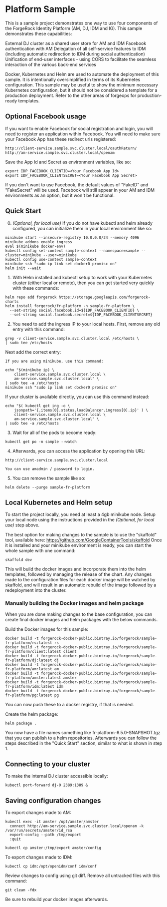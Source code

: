 # Platform Sample

This is a sample project demonstrates one way to use four components of the ForgeRock Identity Platform (AM, DJ, IDM and IG). This sample demonstrates these capabilities:

External DJ cluster as a shared user store for AM and IDM
Facebook authentication with AM
Delegation of all self-service features to IDM (including automatic redirection to IDM during social authentication)
Unification of end-user interfaces - using CORS to facilitate the seamless interaction of the various back-end services

Docker, Kubernetes and Helm are used to automate the deployment of this sample. It is intentionally oversimplified in terms of its Kubernetes configuration. This sample may be useful to show the minimum necessary Kubernetes configuration, but it should not be considered a template for a production deployment. Refer to the other areas of forgeops for production-ready templates.

## Optional Facebook usage

If you want to enable Facebook for social registration and login, you will need to register an application within Facebook. You will need to make sure your Facebook App has these redirect urls registered:

    http://client-service.sample.svc.cluster.local/oauthReturn/
    http://am-service.sample.svc.cluster.local/openam

Save the App Id and Secret as environment variables, like so:

    export IDP_FACEBOOK_CLIENTID=<Your Facebook App Id>
    export IDP_FACEBOOK_CLIENTSECRET=<Your Facebook App Secret>

If you don't want to use Facebook, the default values of "FakeID" and "FakeSecret" will be used. Facebook will still appear in your AM and IDM environments as an option, but it won't be functional.

## Quick Start

0. *(Optional, for local use)* If you do not have kubectl and helm already configured, you can initialize them in your local environment like so:
```
minikube start --insecure-registry 10.0.0.0/24 --memory 4096
minikube addons enable ingress
eval $(minikube docker-env)
kubectl config set-context sample-context --namespace=sample --cluster=minikube --user=minikube
kubectl config use-context sample-context
minikube ssh "sudo ip link set docker0 promisc on"
helm init --wait
```

1. With Helm installed and kubectl setup to work with your Kubernetes cluster (either local or remote), then you can get started very quickly with these commands:
```
helm repo add forgerock https://storage.googleapis.com/forgerock-charts
helm install forgerock/fr-platform -n sample-fr-platform \
  --set-string social.facebook.id=${IDP_FACEBOOK_CLIENTID} \
  --set-string social.facebook.secret=${IDP_FACEBOOK_CLIENTSECRET}
```


2. You need to add the ingress IP to your local hosts. First, remove any old entry with this command:
```
grep -v client-service.sample.svc.cluster.local /etc/hosts \
| sudo tee /etc/hosts
```
Next add the correct entry:

    If you are using minikube, use this command:
```
echo "$(minikube ip) \
    client-service.sample.svc.cluster.local \
    am-service.sample.svc.cluster.local" \
| sudo tee -a /etc/hosts
minikube ssh "sudo ip link set docker0 promisc on"
```
If your cluster is available directly, you can use this command instead:
```
echo "$( kubectl get ing -o \
    jsonpath='{.items[0].status.loadBalancer.ingress[0].ip}' ) \
    client-service.sample.svc.cluster.local \
    am-service.sample.svc.cluster.local" \
| sudo tee -a /etc/hosts
```

3. Wait for all of the pods to become ready:
```
kubectl get po -n sample --watch
```

4. Afterwards, you can access the application by opening this URL:
```
http://client-service.sample.svc.cluster.local
```

    You can use amadmin / password to login.

5. You can remove the sample like so:
```
helm delete --purge sample-fr-platform
```

## Local Kubernetes and Helm setup

To start the project locally, you need at least a 4gb minikube node. Setup your local node using the instructions provided in the *(Optional, for local use)* step above.

The best option for making changes to the sample is to use the "skaffold" tool, available here: https://github.com/GoogleContainerTools/skaffold
Once it is installed and your minikube environment is ready, you can start the whole sample with one command:

    skaffold dev

This will build the docker images and incorporate them into the helm templates, followed by managing the release of the chart. Any changes made to the configuration files for each docker image will be watched by skaffold, and will result in an automatic rebuild of the image followed by a redeployment into the cluster.

### Manually building the Docker images and helm package

When you are done making changes to the base configuration, you can create final docker images and helm packages with the below commands.

Build the Docker images for this sample:

    docker build -t forgerock-docker-public.bintray.io/forgerock/sample-fr-platform/rs:latest rs
    docker build -t forgerock-docker-public.bintray.io/forgerock/sample-fr-platform/client:latest client
    docker build -t forgerock-docker-public.bintray.io/forgerock/sample-fr-platform/dj:latest dj
    docker build -t forgerock-docker-public.bintray.io/forgerock/sample-fr-platform/am:latest am
    docker build -t forgerock-docker-public.bintray.io/forgerock/sample-fr-platform/amster:latest amster
    docker build -t forgerock-docker-public.bintray.io/forgerock/sample-fr-platform/idm:latest idm
    docker build -t forgerock-docker-public.bintray.io/forgerock/sample-fr-platform/pg:latest pg

You can now push these to a docker registry, if that is needed.

Create the helm package:

    helm package .

You now have a file names something like fr-platform-6.5.0-SNAPSHOT.tgz that you can publish to a helm repositories. Afterwards you can follow the steps described in the "Quick Start" section, similar to what is shown in step 1.

## Connecting to your cluster

To make the internal DJ cluster accessible locally:

    kubectl port-forward dj-0 2389:1389 &

## Saving configuration changes

To export changes made to AM:

    kubectl exec -it amster /opt/amster/amster
      connect http://am-service.sample.svc.cluster.local/openam -k /var/run/secrets/amster/id_rsa
      export-config --path /tmp/export
      :quit

    kubectl cp amster:/tmp/export amster/config


To export changes made to IDM:

    kubectl cp idm:/opt/openidm/conf idm/conf

Review changes to config using git diff. Remove all untracked files with this command:

    git clean -fdx

Be sure to rebuild your docker images afterwards.
